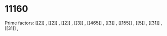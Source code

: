 # 11160

Prime factors: [[2]] , [[2]] , [[2]] , [[3]] , [[465]] , [[3]] , [[155]] , [[5]] , [[31]] , [[31]] , 